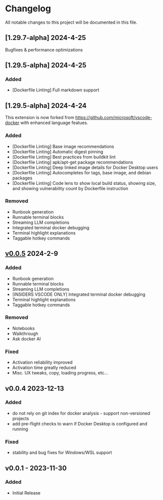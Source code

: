 # Changelog

All notable changes to this project will be documented in this file.

## [<fork>1.29.7-alpha] 2024-4-25

Bugfixes & performance optimizations

## [<fork>1.29.5-alpha] 2024-4-25

### Added
* [Dockerfile Linting] Full markdown support

## [<fork>1.29.5-alpha] 2024-4-24

This extension is now forked from https://github.com/microsoft/vscode-docker with enhanced language featues. 

### Added
* [Dockerfile Linting] Base image recommendations
* [Dockerfile Linting] Automatic digest pinning
* [Dockerfile Linting] Best practices from buildkit lint
* [Dockerfile Linting] apk/apt-get package recommendations
* [Dockerfile Linting] Deep linked image details for Docker Desktop users
* [Dockerfile Linting] Autocompletes for tags, base image, and debian packages
* [Dockerfile Linting] Code lens to show local build status, showing size, and showing vulnerability count by Dockerfile instruction


### Removed
* Runbook generation
* Runnable terminal blocks
* Streaming LLM completions
* Integrated terminal docker debugging
* Terminal highlight explanations
* Taggable hotkey commands


## [v0.0.5](https://github.com/docker/docker-ai/releases/tag/pre-release) 2024-2-9

### Added

*   Runbook generation
*   Runnable terminal blocks
*   Streaming LLM completions
*   [INSIDERS VSCODE ONLY] Integrated terminal docker debugging
*   Terminal highlight explanations
*   Taggable hotkey commands

### Removed

* Notebooks
* Walkthrough
* Ask docker AI

### Fixed

* Activation reliability improved
* Activation time greatly reduced
* Misc. UX tweaks, copy, loading progress, etc...

## v0.0.4 2023-12-13

### Added

*   do not rely on git index for docker analysis - support non-versioned projects
*   add pre-flight checks to warn if Docker Desktop is configured and running

### Fixed

*   stability and bug fixes for Windows/WSL support

## v0.0.1 - 2023-11-30

### Added

*   Initial Release

